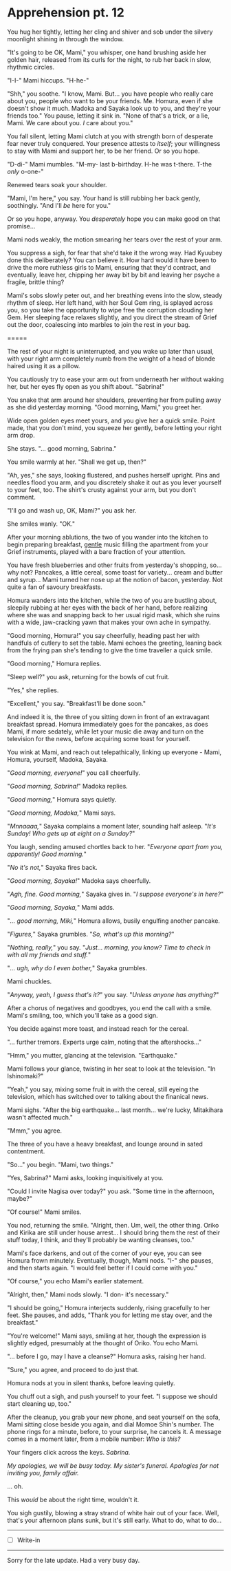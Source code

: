 # Apprehension pt. 12

You hug her tightly, letting her cling and shiver and sob under the silvery moonlight shining in through the window.

"It's going to be OK, Mami," you whisper, one hand brushing aside her golden hair, released from its curls for the night, to rub her back in slow, rhythmic circles.

"I-I-" Mami hiccups. "H-he-"

"Shh," you soothe. "I know, Mami. But... you have people who really care about you, people who want to be your friends. Me. Homura, even if she doesn't show it much. Madoka and Sayaka look up to you, and they're your friends too." You pause, letting it sink in. "None of that's a trick, or a lie, Mami. We care about you. *I* care about you."

You fall silent, letting Mami clutch at you with strength born of desperate fear never truly conquered. Your presence attests to *itself*; your willingness to stay with Mami and support her, to be her friend. Or so you hope.

"D-di-" Mami mumbles. "M-my- last b-birthday. H-he was t-there. T-the *only* o-one-"

Renewed tears soak your shoulder.

"Mami, I'm here," you say. Your hand is still rubbing her back gently, soothingly. "And I'll *be* here for you."

Or so you hope, anyway. You *desperately* hope you can make good on that promise...

Mami nods weakly, the motion smearing her tears over the rest of your arm.

You suppress a sigh, for fear that she'd take it the wrong way. Had Kyuubey done this deliberately? You can believe it. How hard would it have been to drive the more ruthless girls to Mami, ensuring that they'd contract, and eventually, leave her, chipping her away bit by bit and leaving her psyche a fragile, brittle thing?

Mami's sobs slowly peter out, and her breathing evens into the slow, steady rhythm of sleep. Her left hand, with her Soul Gem ring, is splayed across you, so you take the opportunity to wipe free the corruption clouding her Gem. Her sleeping face relaxes slightly, and you direct the stream of Grief out the door, coalescing into marbles to join the rest in your bag.

\=====​

The rest of your night is uninterrupted, and you wake up later than usual, with your right arm completely numb from the weight of a head of blonde haired using it as a pillow.

You cautiously try to ease your arm out from underneath her without waking her, but her eyes fly open as you shift about. "Sabrina!"

You snake that arm around her shoulders, preventing her from pulling away as she did yesterday morning. "Good morning, Mami," you greet her.

Wide open golden eyes meet yours, and you give her a quick smile. Point made, that you don't mind, you squeeze her gently, before letting your right arm drop.

She stays. "... good morning, Sabrina."

You smile warmly at her. "Shall we get up, then?"

"Ah, yes," she says, looking flustered, and pushes herself upright. Pins and needles flood you arm, and you discretely shake it out as you lever yourself to your feet, too. The shirt's crusty against your arm, but you don't comment.

"I'll go and wash up, OK, Mami?" you ask her.

She smiles wanly. "OK."

After your morning ablutions, the two of you wander into the kitchen to begin preparing breakfast, [gentle](https://www.youtube.com/watch?v=PAu4TajHYLk) music filling the apartment from your Grief instruments, played with a bare fraction of your attention.

You have fresh blueberries and other fruits from yesterday's shopping, so... why not? Pancakes, a little cereal, some toast for variety... cream and butter and syrup... Mami turned her nose up at the notion of bacon, yesterday. Not quite a fan of savoury breakfasts.

Homura wanders into the kitchen, while the two of you are bustling about, sleepily rubbing at her eyes with the back of her hand, before realizing where she was and snapping back to her usual rigid mask, which she ruins with a wide, jaw-cracking yawn that makes your own ache in sympathy.

"Good morning, Homura!" you say cheerfully, heading past her with handfuls of cutlery to set the table. Mami echoes the greeting, leaning back from the frying pan she's tending to give the time traveller a quick smile.

"Good morning," Homura replies.

"Sleep well?" you ask, returning for the bowls of cut fruit.

"Yes," she replies.

"Excellent," you say. "Breakfast'll be done soon."

And indeed it is, the three of you sitting down in front of an extravagant breakfast spread. Homura immediately goes for the pancakes, as does Mami, if more sedately, while let your music die away and turn on the television for the news, before acquiring some toast for yourself.

You wink at Mami, and reach out telepathically, linking up everyone - Mami, Homura, yourself, Madoka, Sayaka.

"*Good morning, everyone!*" you call cheerfully.

"*Good morning, Sabrina!*" Madoka replies.

"*Good morning,*" Homura says quietly.

"*Good morning, Madoka,*" Mami says.

"*Mnnaaaa,*" Sayaka complains a moment later, sounding half asleep. "*It's Sunday! Who gets up at eight on a Sunday?*"

You laugh, sending amused chortles back to her. "*Everyone apart from you, apparently! Good morning.*"

"*No it's not,*" Sayaka fires back.

"*Good morning, Sayaka!*" Madoka says cheerfully.

"*Agh, fine. Good morning,*" Sayaka gives in. "*I suppose everyone's in here?*"

"*Good morning, Sayaka,*" Mami adds.

"*... good morning, Miki,*" Homura allows, busily engulfing another pancake.

"*Figures,*" Sayaka grumbles. "*So, what's up this morning?*"

"*Nothing, really,*" you say. "*Just... morning, you know? Time to check in with all my friends and stuff.*"

"*... ugh, why do I even bother,*" Sayaka grumbles.

Mami chuckles.

"*Anyway, yeah, I guess that's it?*" you say. "*Unless anyone has anything?*"

After a chorus of negatives and goodbyes, you end the call with a smile. Mami's smiling, too, which you'll take as a good sign.

You decide against more toast, and instead reach for the cereal.

"... further tremors. Experts urge calm, noting that the aftershocks..."

"Hmm," you mutter, glancing at the television. "Earthquake."

Mami follows your glance, twisting in her seat to look at the television. "In Ishinomaki?"

"Yeah," you say, mixing some fruit in with the cereal, still eyeing the television, which has switched over to talking about the finanical news.

Mami sighs. "After the big earthquake... last month... we're lucky, Mitakihara wasn't affected much."

"Mmm," you agree.

The three of you have a heavy breakfast, and lounge around in sated contentment.

"So..." you begin. "Mami, two things."

"Yes, Sabrina?" Mami asks, looking inquisitively at you.

"Could I invite Nagisa over today?" you ask. "Some time in the afternoon, maybe?"

"Of course!" Mami smiles.

You nod, returning the smile. "Alright, then. Um, well, the other thing. Oriko and Kirika are still under house arrest... I should bring them the rest of their stuff today, I think, and they'll probably be wanting cleanses, too."

Mami's face darkens, and out of the corner of your eye, you can see Homura frown minutely. Eventually, though, Mami nods. "I-" she pauses, and then starts again. "I would feel better if I could come with you."

"Of course," you echo Mami's earlier statement.

"Alright, then," Mami nods slowly. "I don- it's necessary."

"I should be going," Homura interjects suddenly, rising gracefully to her feet. She pauses, and adds, "Thank you for letting me stay over, and the breakfast."

"You're welcome!" Mami says, smiling at her, though the expression is slightly edged, presumably at the thought of Oriko. You echo Mami.

"... before I go, may I have a cleanse?" Homura asks, raising her hand.

"Sure," you agree, and proceed to do just that.

Homura nods at you in silent thanks, before leaving quietly.

You chuff out a sigh, and push yourself to your feet. "I suppose we should start cleaning up, too."

After the cleanup, you grab your new phone, and seat yourself on the sofa, Mami sitting close beside you again, and dial Momoe Shin's number. The phone rings for a minute, before, to your surprise, he cancels it. A message comes in a moment later, from a mobile number: *Who is this?*

Your fingers click across the keys. *Sabrina.*

*My apologies, we will be busy today. My sister's funeral. Apologies for not inviting you, family affair.*

... oh.

This *would* be about the right time, wouldn't it.

You sigh gustily, blowing a stray strand of white hair out of your face. Well, that's your afternoon plans sunk, but it's still early. What to do, what to do...

---

- [ ] Write-in

---

Sorry for the late update. Had a very busy day.
